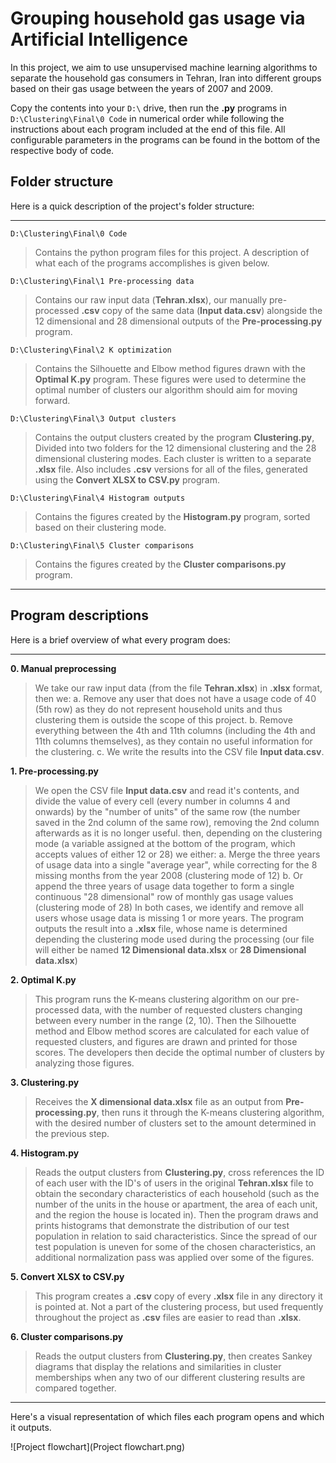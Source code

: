 # Grouping household gas usage via Artificial Intelligence

In this project, we aim to use unsupervised machine learning algorithms to separate the household gas consumers in Tehran, Iran into different groups based on their gas usage between the years of 2007 and 2009.

Copy the contents into your ``D:\`` drive, then run the **.py** programs in ``D:\Clustering\Final\0 Code`` in numerical order while following the instructions about each program included at the end of this file. All configurable parameters in the programs can be found in the bottom of the respective body of code.

## Folder structure
Here is a quick description of the project's folder structure:

---
``D:\Clustering\Final\0 Code``
>Contains the python program files for this project. A description of what each of the programs accomplishes is given below.

``D:\Clustering\Final\1 Pre-processing data``
>Contains our raw input data (**Tehran.xlsx**), our manually pre-processed **.csv** copy of the same data (**Input data.csv**) alongside the 12 dimensional and 28 dimensional outputs of the **Pre-processing.py** program.

``D:\Clustering\Final\2 K optimization``
>Contains the Silhouette and Elbow method figures drawn with the **Optimal K.py** program. These figures were used to determine the optimal number of clusters our algorithm should aim for moving forward.

``D:\Clustering\Final\3 Output clusters``
>Contains the output clusters created by the program **Clustering.py**, Divided into two folders for the 12 dimensional clustering and the 28 dimensional clustering modes. Each cluster is written to a separate **.xlsx** file. Also includes **.csv** versions for all of the files, generated using the **Convert XLSX to CSV.py** program.

``D:\Clustering\Final\4 Histogram outputs``
>Contains the figures created by the **Histogram.py** program, sorted based on their clustering mode.

``D:\Clustering\Final\5 Cluster comparisons``
>Contains the figures created by the **Cluster comparisons.py** program.

---



## Program descriptions
Here is a brief overview of what every program does:

---
**0. Manual preprocessing**
>We take our raw input data (from the file **Tehran.xlsx**) in **.xlsx** format, then we:
>	a. Remove any user that does not have a usage code of 40 (5th row) as they do not represent household units and thus clustering them is outside the scope of this project.
>	b. Remove everything between the 4th and 11th columns (including the 4th and 11th columns themselves), as they contain no useful information for the clustering.
>	c. We write the results into the CSV file **Input data.csv**.

**1. Pre-processing.py**
>We open the CSV file **Input data.csv** and read it's contents, and divide the value of every cell (every number in columns 4 and onwards) by the "number of units" of the same row (the number saved in the 2nd column of the same row), removing the 2nd column afterwards as it is no longer useful.
>then, depending on the clustering mode (a variable assigned at the bottom of the program, which accepts values of either 12 or 28) we either:
>	a. Merge the three years of usage data into a single "average year", while correcting for the 8 missing months from the year 2008 (clustering mode of 12)
>	b. Or append the three years of usage data together to form a single continuous "28 dimensional" row of monthly gas usage values (clustering mode of 28)
>In both cases, we identify and remove all users whose usage data is missing 1 or more years.
>The program outputs the result into a **.xlsx** file, whose name is determined depending the clustering mode used during the processing (our file will either be named **12 Dimensional data.xlsx** or **28 Dimensional data.xlsx**)

**2. Optimal K.py**
>This program runs the K-means clustering algorithm on our pre-processed data, with the number of requested clusters changing between every number in the range (2, 10). Then the Silhouette method and Elbow method scores are calculated for each value of requested clusters, and figures are drawn and printed for those scores. The developers then decide the optimal number of clusters by analyzing those figures.

**3. Clustering.py**
>Receives the **X dimensional data.xlsx** file as an output from **Pre-processing.py**, then runs it through the K-means clustering algorithm, with the desired number of clusters set to the amount determined in the previous step.

**4. Histogram.py**
>Reads the output clusters from **Clustering.py**, cross references the ID of each user with the ID's of users in the original **Tehran.xlsx** file to obtain the secondary characteristics of each household (such as the number of the units in the house or apartment, the area of each unit, and the region the house is located in). Then the program draws and prints histograms that demonstrate the distribution of our test population in relation to said characteristics. Since the spread of our test population is uneven for some of the chosen characteristics, an additional normalization pass was applied over some of the figures.

**5. Convert XLSX to CSV.py**
>This program creates a **.csv** copy of every **.xlsx** file in any directory it is pointed at. Not a part of the clustering process, but used frequently throughout the project as **.csv** files are easier to read than **.xlsx**.

**6. Cluster comparisons.py**
>Reads the output clusters from **Clustering.py**, then creates Sankey diagrams that display the relations and similarities in cluster memberships when any two of our different clustering results are compared together.

---

Here's a visual representation of which files each program opens and which it outputs.

![Project flowchart](Project flowchart.png)
